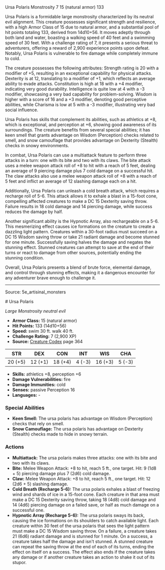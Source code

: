 <MonsterName/>Ursa Polaris</MonsterName>
<CreatureType/>Monstrosity</CreatureType>
<CR/>7</CR>
<AC/>15 (natural armor)</AC>
<HP/>133</HP>
<summary>Ursa Polaris is a formidable large monstrosity characterized by its neutral evil alignment. This creature possesses significant strength and resilience, with a high Armor Class of 15 due to natural armor, and a substantial pool of hit points totaling 133, derived from 14d10+56. It moves adeptly through both land and water, boasting a walking speed of 40 feet and a swimming speed of 30 feet. With a challenge rating of 7, it presents a serious threat to adventurers, offering a reward of 2,900 experience points upon defeat. Notably, Ursa Polaris is vulnerable to fire damage while completely immune to cold. </summary>

<detail>

The creature possesses the following attributes: Strength rating is 20 with a modifier of +5, resulting in an exceptional capability for physical attacks. Dexterity is at 12, translating to a modifier of +1, which reflects an average ability to evade attacks. Constitution is high at 18 with a +4 modifier, indicating very good durability. Intelligence is quite low at 4 with a -3 modifier, showcasing a very bad capability for problem-solving. Wisdom is higher with a score of 16 and a +3 modifier, denoting good perceptive abilities, while Charisma is low at 5 with a -3 modifier, illustrating very bad social influence.

Ursa Polaris has skills that complement its abilities, such as athletics at +8, which is exceptional, and perception at +6, showing good awareness of its surroundings. The creature benefits from several special abilities; it has keen smell that grants advantage on Wisdom (Perception) checks related to smell, and snow camouflage that provides advantage on Dexterity (Stealth) checks in snowy environments.

In combat, Ursa Polaris can use a multiattack feature to perform three attacks in a turn: one with its bite and two with its claws. The bite attack uses a melee weapon attack roll of +8 to hit with a reach of 5 feet, dealing an average of 9 piercing damage plus 7 cold damage on a successful hit. The claw attacks also use a melee weapon attack roll of +8 with a reach of 5 feet and inflict an average of 12 slashing damage each on a hit.

Additionally, Ursa Polaris can unleash a cold breath attack, which requires a recharge roll of 5-6. This attack allows it to exhale a blast in a 15-foot cone, compelling affected creatures to make a DC 15 Dexterity saving throw. Failure results in 18 cold damage and 14 piercing damage, while success reduces the damage by half. 

Another significant ability is the Hypnotic Array, also rechargeable on a 5-6. This mesmerizing effect causes ice formations on the creature to create a dazzling light pattern. Creatures within a 30-foot radius must succeed on a DC 15 Wisdom saving throw or take 21 radiant damage and become stunned for one minute. Successfully saving halves the damage and negates the stunning effect. Stunned creatures can attempt to save at the end of their turns or react to damage from other sources, potentially ending the stunning condition. 

Overall, Ursa Polaris presents a blend of brute force, elemental damage, and control through stunning effects, making it a dangerous encounter for any adventurer brave enough to challenge it.</detail>



---

Source: 5e_artisinal_monsters

<statblock>
# Ursa Polaris

*Large* *Monstrosity* *neutral evil*

- **Armor Class:** 15 (natural armor)
- **Hit Points:** 133 (14d10+56)
- **Speed:** swim 30 ft. walk 40 ft.
- **Challenge Rating:** 7 (2,900 XP)
- **Source:** [Creature Codex](https://koboldpress.com/kpstore/product/creature-codex-for-5th-edition-dnd) page 364

| STR | DEX | CON | INT | WIS | CHA |
| --- | --- | --- | --- | --- | --- |
| 20 (+5) | 12 (+1) | 18 (+4) | 4 (-3) | 16 (+3) | 5 (-3) |

- **Skills:** athletics +8, perception +6
- **Damage Vulnerabilities:** fire
- **Damage Immunities:** cold
- **Senses:** passive Perception 16
- **Languages:** -

### Special Abilities

- **Keen Smell:** The ursa polaris has advantage on Wisdom (Perception) checks that rely on smell.
- **Snow Camouflage:** The ursa polaris has advantage on Dexterity (Stealth) checks made to hide in snowy terrain.

### Actions

- **Multiattack:** The ursa polaris makes three attacks: one with its bite and two with its claws.
- **Bite:** Melee Weapon Attack: +8 to hit, reach 5 ft., one target. Hit: 9 (1d8 + 5) piercing damage plus 7 (2d6) cold damage.
- **Claw:** Melee Weapon Attack: +8 to hit, reach 5 ft., one target. Hit: 12 (2d6 + 5) slashing damage.
- **Cold Breath (Recharge 5-6):** The ursa polaris exhales a blast of freezing wind and shards of ice in a 15-foot cone. Each creature in that area must make a DC 15 Dexterity saving throw, taking 18 (4d8) cold damage and 14 (4d6) piercing damage on a failed save, or half as much damage on a successful one.
- **Hypnotic Array (Recharge 5-6):** The ursa polaris sways its back, causing the ice formations on its shoulders to catch available light. Each creature within 30 feet of the ursa polaris that sees the light pattern must make a DC 15 Wisdom saving throw. On a failure, a creature takes 21 (6d6) radiant damage and is stunned for 1 minute. On a success, a creature takes half the damage and isn't stunned. A stunned creature can repeat the saving throw at the end of each of its turns, ending the effect on itself on a success. The effect also ends if the creature takes any damage or if another creature takes an action to shake it out of its stupor.


</statblock>


